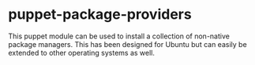 puppet-package-providers
========================

This puppet module can be used to install a collection of non-native
package managers. This has been designed for Ubuntu but can easily be
extended to other operating systems as well. 
